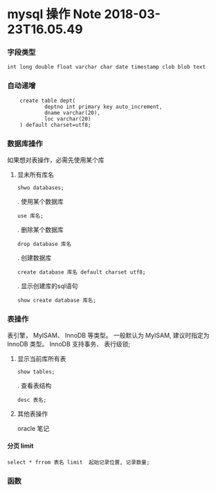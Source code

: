 mysql 操作 Note 2018-03-23T16.05.49
========================

### 字段类型

	int long double float varchar char date timestamp clob blob text

### 自动递增

		create table dept(
				deptno int primary key auto_increment, 
				dname varchar(20),
				loc varchar(20)
		) default charset=utf8;

### 数据库操作

如果想对表操作，必需先使用某个库

1.	显未所有库名

		shwo databases;

	.	使用某个数据库

		use 库名;

	.	删除某个数据库

		drop database 库名

	.	创建数据库

		create database 库名 default charset utf8;

	.	显示创建库的sql语句

		show create database 库名;

### 表操作

表引擎， MyISAM、 InnoDB 等类型。 一般默认为 MyISAM, 建议时指定为 InnoDB 类型。 InnoDB 支持事务、 表行级锁;

1.	显示当前库所有表

		show tables;

	.	查看表结构
	
		desc 表名;

3. 其他表操作

	oracle 笔记
#### 分页 limit
	select * frrom 表名 limit  起始记录位置, 记录数量;

### 函数

